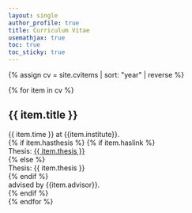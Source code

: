 ```yaml
---
layout: single
author_profile: true
title: Curriculum Vitae
usemathjax: true
toc: true
toc_sticky: true
---
```


{% assign cv = site.cvitems | sort: "year" | reverse %}

{% for item in cv %}

## {{ item.title }} 

<div class="cvitem">
  <div class="cvtime">{{ item.time }} at {{item.institute}}.</div>
  {% if item.hasthesis %}
    {% if item.haslink %}
        <div class="cvthesis">Thesis: <a href="{{item.link}}" >{{ item.thesis }}</a> </div>
    {% else %}
        <div class="cvthesis">Thesis: {{ item.thesis }} </div>
    {% endif %}
    <div class="cvadvisor"> advised by {{item.advisor}}. </div>
  {% endif %}
</div>
{% endfor %}

